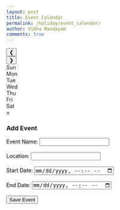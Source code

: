 ```yaml
---
layout: post
title: Event Calendar
permalink: /holiday/event_calendar/
author: Vibha Mandayam
comments: true
---
```


<div class="calendar-container">
    <div class="calendar-header">
        <button class="prev-month" onclick="changeMonth(-1)">&#10094;</button>
        <div class="month-year" id="month-year"></div>
        <button class="next-month" onclick="changeMonth(1)">&#10095;</button>
    </div>
    <div class="calendar-grid">
        <div class="day-name">Sun</div>
        <div class="day-name">Mon</div>
        <div class="day-name">Tue</div>
        <div class="day-name">Wed</div>
        <div class="day-name">Thu</div>
        <div class="day-name">Fri</div>
        <div class="day-name">Sat</div>
    </div>
    <div class="calendar-days" id="calendar-days"></div>
</div>

<!-- Modal for Event Form -->
<div id="eventModal" class="modal">
    <div class="modal-content">
        <span class="close" onclick="closeModal()">&times;</span>
        <h3>Add Event</h3>
        <form id="eventForm">
            <label for="eventName" style="color: black;">Event Name:</label>
            <input type="text" id="eventName" name="eventName" required><br><br>
            <label for="eventLocation" style="color: black;">Location:</label>
            <input type="text" id="eventLocation" name="eventLocation" required><br><br>
            <label for="startDate" style="color: black;">Start Date:</label>
            <input type="datetime-local" id="startDate" name="startDate" required><br><br>
            <label for="endDate" style="color: black;">End Date:</label>
            <input type="datetime-local" id="endDate" name="endDate" required><br><br>
            <button type="submit">Save Event</button>
        </form>
    </div>
</div>

<!-- Link to external styles.css -->
<link rel="stylesheet" href="{{ site.baseurl }}/assets/css/styles.css">

<!-- Link to external script.js -->
<script src="{{ site.baseurl }}/assets/js/script.js"></script>

